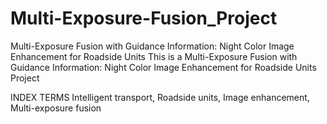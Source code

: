 # Multi-Exposure-Fusion_Project
Multi-Exposure Fusion with Guidance Information: Night Color Image Enhancement for Roadside Units
This is a Multi-Exposure Fusion with Guidance Information: Night Color Image Enhancement for Roadside Units Project

INDEX TERMS Intelligent transport, Roadside units, Image enhancement, Multi-exposure fusion

